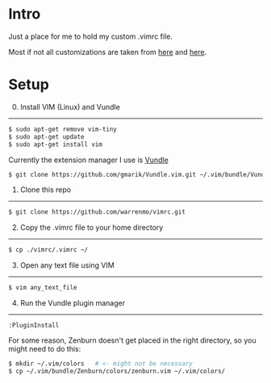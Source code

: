 Intro
=====

Just a place for me to hold my custom .vimrc file.

Most if not all customizations are taken from [here](https://realpython.com/blog/python/vim-and-python-a-match-made-in-heaven/) and [here](https://danielmiessler.com/study/vim/).


Setup
=====


0. Install VIM (Linux) and Vundle
---------------------------------

```bash
$ sudo apt-get remove vim-tiny
$ sudo apt-get update
$ sudo apt-get install vim
```

Currently the extension manager I use is [Vundle](https://github.com/VundleVim/Vundle.vim)
```bash
$ git clone https://github.com/gmarik/Vundle.vim.git ~/.vim/bundle/Vundle.vim
```

1. Clone this repo
------------------

```bash
$ git clone https://github.com/warrenmo/vimrc.git
```

2. Copy the .vimrc file to your home directory
----------------------------------------------

```bash
$ cp ./vimrc/.vimrc ~/
```

3. Open any text file using VIM
-------------------------------

```bash
$ vim any_text_file
```

4. Run the Vundle plugin manager
--------------------------------

```
:PluginInstall
```

For some reason, Zenburn doesn't get placed in the right directory, so you might need to do this:
```bash
$ mkdir ~/.vim/colors   # <- might not be necessary
$ cp ~/.vim/bundle/Zenburn/colors/zenburn.vim ~/.vim/colors/
```
